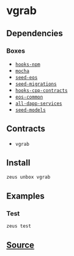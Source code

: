 
vgrab 
====================




## Dependencies
### Boxes
* [`hooks-npm`](hooks-npm.md)
* [`mocha`](mocha.md)
* [`seed-eos`](seed-eos.md)
* [`seed-migrations`](seed-migrations.md)
* [`hooks-cpp-contracts`](hooks-cpp-contracts.md)
* [`eos-common`](eos-common.md)
* [`all-dapp-services`](all-dapp-services.md)
* [`seed-models`](seed-models.md)


## Contracts
* `vgrab`
## Install
```bash
zeus unbox vgrab
```
## Examples
### Test 
```bash
zeus test
```





## [Source](https://github.com/liquidapps-io/zeus-sdk/tree/master/boxes/groups/undefined/vgrab)
